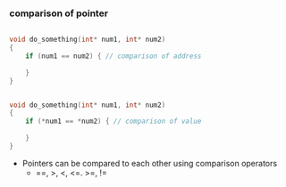 ### comparison of pointer
```c

void do_something(int* num1, int* num2)
{
    if (num1 == num2) { // comparison of address
        
    }
}
```

```c

void do_something(int* num1, int* num2)
{
    if (*num1 == *num2) { // comparison of value
        
    }
}
```
- Pointers can be compared to each other using comparison operators
    - ==, >, <, <=. >=, !=